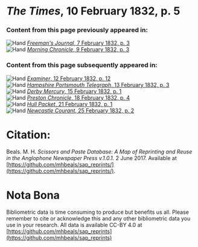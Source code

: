 # *The Times*, 10 February 1832, p. 5  
  
### Content from this page previously appeared in:  
![Hand](http://scissorsandpaste.net/wp-content/uploads/2017/06/smallhandpointer.png) [*Freeman's Journal*, 7 February 1832, p. 3](https://mhbeals.github.io/sap_html/Freeman's-Journal/Freeman's-Journal-7-February-1832-p-3)  
![Hand](http://scissorsandpaste.net/wp-content/uploads/2017/06/smallhandpointer.png) [*Morning Chronicle*, 9 February 1832, p. 3](https://mhbeals.github.io/sap_html/Morning-Chronicle/Morning-Chronicle-9-February-1832-p-3)  
  
### Content from this page subsequently appeared in:  
![Hand](http://scissorsandpaste.net/wp-content/uploads/2017/06/smallhandpointer.png) [*Examiner*, 12 February 1832, p. 12](https://mhbeals.github.io/sap_html/Examiner/Examiner-12-February-1832-p-12)  
![Hand](http://scissorsandpaste.net/wp-content/uploads/2017/06/smallhandpointer.png) [*Hampshire Portsmouth Telegraph*, 13 February 1832, p. 3](https://mhbeals.github.io/sap_html/Hampshire-Portsmouth-Telegraph/Hampshire-Portsmouth-Telegraph-13-February-1832-p-3)  
![Hand](http://scissorsandpaste.net/wp-content/uploads/2017/06/smallhandpointer.png) [*Derby Mercury*, 15 February 1832, p. 1](https://mhbeals.github.io/sap_html/Derby-Mercury/Derby-Mercury-15-February-1832-p-1)  
![Hand](http://scissorsandpaste.net/wp-content/uploads/2017/06/smallhandpointer.png) [*Preston Chronicle*, 18 February 1832, p. 4](https://mhbeals.github.io/sap_html/Preston-Chronicle/Preston-Chronicle-18-February-1832-p-4)  
![Hand](http://scissorsandpaste.net/wp-content/uploads/2017/06/smallhandpointer.png) [*Hull Packet*, 21 February 1832, p. 1](https://mhbeals.github.io/sap_html/Hull-Packet/Hull-Packet-21-February-1832-p-1)  
![Hand](http://scissorsandpaste.net/wp-content/uploads/2017/06/smallhandpointer.png) [*Newcastle Courant*, 25 February 1832, p. 2](https://mhbeals.github.io/sap_html/Newcastle-Courant/Newcastle-Courant-25-February-1832-p-2)  


# Citation: 

Beals. M. H. *Scissors and Paste Database: A Map of Reprinting and Reuse in the Anglophone Newspaper Press v.1.0.1.* 2 June 2017. Available at [https://github.com/mhbeals/sap_reprints/](https://github.com/mhbeals/sap_reprints/). 

# Nota Bona

Bibliometric data is time consuming to produce but benefits us all. Please remember to cite or acknowledge this and any other bibliometric data you use in your research. All data is available CC-BY 4.0 at [https://github.com/mhbeals/sap_reprints](https://github.com/mhbeals/sap_reprints)